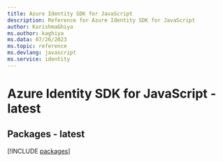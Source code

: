 ```yaml
---
title: Azure Identity SDK for JavaScript
description: Reference for Azure Identity SDK for JavaScript
author: KarishmaGhiya
ms.author: kaghiya
ms.data: 07/26/2023
ms.topic: reference
ms.devlang: javascript
ms.service: identity
---
```

# Azure Identity SDK for JavaScript - latest
## Packages - latest
[!INCLUDE [packages](identity-index.md)]